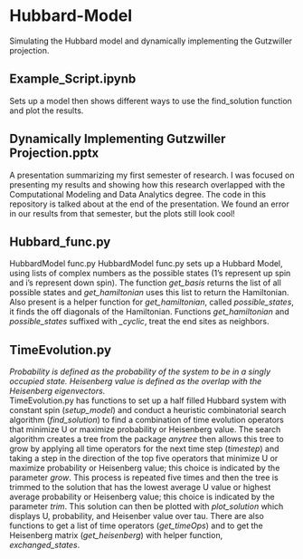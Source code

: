 # Hubbard-Model
Simulating the Hubbard model and dynamically implementing the Gutzwiller projection.

## Example_Script.ipynb
Sets up a model then shows different ways to use the find_solution function and plot the results.

## Dynamically Implementing Gutzwiller Projection.pptx
A presentation summarizing my first semester of research. I was focused on presenting my results and showing how this research overlapped with the Computational Modeling and Data Analytics degree. The code in this repository is talked about at the end of the presentation. We found an error in our results from that semester, but the plots still look cool!

## Hubbard_func.py
HubbardModel func.py
HubbardModel func.py sets up a Hubbard Model, using lists of complex numbers as the possible states (1’s represent up spin and i’s represent down spin). The function _get\_basis_ returns the list of all possible states and _get\_hamiltonian_ uses this list to return the Hamiltonian. Also present is a helper function for _get\_hamiltonian_, called _possible\_states_, it finds the off diagonals of the Hamiltonian. Functions _get\_hamiltonian_ and _possible\_states_ suffixed with _\_cyclic_, treat the end sites as neighbors.

## TimeEvolution.py
_Probability is defined as the probability of the system to be in a singly occupied state. Heisenberg value is defined as the overlap with the Heisenberg eigenvectors._\
TimeEvolution.py has functions to set up a half filled Hubbard system with constant spin (_setup\_model_) and conduct a heuristic combinatorial search algorithm (_find\_solution_) to find a combination of time evolution operators that minimize U or maximize probability or Heisenberg value. The search algorithm creates a tree from the package _anytree_ then allows this tree to grow by applying all time operators for the next time step (_timestep_) and taking a step in the direction of the top five operators that minimize U or maximize probability or Heisenberg value; this choice is indicated by the parameter _grow_. This process is repeated five times and then the tree is trimmed to the solution that has the lowest average U value or highest average probability or Heisenberg value; this choice is indicated by the parameter _trim_. This solution can then be plotted with _plot\_solution_ which displays U, probability, and Heisenber value over tau. There are also functions to get a list of time operators (_get\_timeOps_) and to get the Heisenberg matrix (_get\_heisenberg_) with helper function, _exchanged\_states_.


